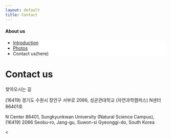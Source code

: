 ```yaml
---
layout: default
title: Contact
---
```

<h4>About us</h4>
 <div class="linklink" style = "background-color:#ffffff;border-radius:0 15px">
          <ul class="posts-list">
            <li class="post-link">
                <a class="post-title" href="https://nlplab-skku.github.io/AboutUs/introduction/">Introduction </a>
            </li>
            <li class="post-link">
                <a class="post-title" href="https://nlplab-skku.github.io/AboutUs/photos/">Photos</a>
            </li>
            <li>Contact us(here)
            </li>
          </ul>
  </div>


<div class="post">
	<h1 class="pageTitle">Contact us</h1>
	<p class="meta">찾아오시는 길</p>
	<p>
	(16419) 경기도 수원시 장안구 서부로 2066, 성균관대학교 (자연과학캠퍼스) N센터 86401호
	</p>
	<p>
	N Center 86401, Sungkyunkwan University (Natural Science Campus),<br>
	(16419) 2066 Seobu-ro, Jang-gu, Suwon-si Gyeonggi-do, South Korea
	</p><
</div>

<div id="daumRoughmapContainer1582297094705" class="root_daum_roughmap root_daum_roughmap_landing"></div>
<script charset="UTF-8" class="daum_roughmap_loader_script" src="https://ssl.daumcdn.net/dmaps/map_js_init/roughmapLoader.js"></script>
<div align:"center">
<script charset="UTF-8">
	new daum.roughmap.Lander({
		"timestamp" : "1582297094705",
		"key" : "x76z",
		"mapWidth" : "700",
		"mapHeight" : "450"
	}).render();
</script></div>
